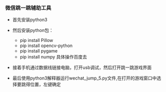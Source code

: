 ﻿### 微信跳一跳辅助工具

* 首先安装python3

* 然后安装python包：
    + pip install Pillow
	+ pip install opencv-python
	+ pip install pygame
	+ pip install numpy
	具体操作百度去

* 接着手机通过数据线链接电脑，打开usb调试，然后打开跳一跳游戏界面

* 最后使用python3解释器运行wechat_jump_5.py文件,在打开的游戏窗口中选择要跳得位置，左键确定